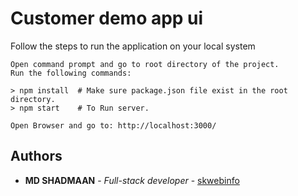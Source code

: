 # Customer demo app ui


Follow the steps to run the application on your local system

```
Open command prompt and go to root directory of the project.
Run the following commands:

> npm install  # Make sure package.json file exist in the root directory.
> npm start    # To Run server.

Open Browser and go to: http://localhost:3000/

```

## Authors

* **MD SHADMAAN** - *Full-stack developer* - [skwebinfo](https://www.skwebinfo.com/)